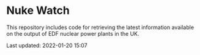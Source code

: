 # Nuke Watch

This repository includes code for retrieving the latest information available on the output of EDF nuclear power plants in the UK.

Last updated: 2022-01-20 15:07
